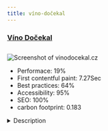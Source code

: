 ```yaml
---
title: víno-dočekal
---
```


<div style="height: 3rem">
  <a href="https://www.vinodocekal.cz/"><h3>Víno Dočekal</h3></a>
</div>
<img loading="lazy" src="/images/thumbs/vinodocekal.cz.jpg" alt="Screenshot of vinodocekal.cz" />
<ul>
  <li>Performace: 19%</li>
  <li>
    First contentful paint:
    7.27Sec
  </li>
  <li>Best practices: 64%</li>
  <li>Accessibility: 95%</li>
  <li>SEO: 100%</li>
  <li>carbon footprint: 0.183</li>
</ul>
<details>
  <summary>Description</summary>
  <p>Winery Dočekal - producer of wine from South Moravia - eshop with wines produced in South Moravia - Czech Republic.The site is built with Joomla.

Used extensions:
- Phoca Cart component, modules and plugins
- Phoca Gallery
- Phoca Download
- Phoca Photo
- Phoca Guestbook
- Phoca Email
- Phoca Maps
- Phoca Favicon
- Phoca Open Graph plugin
- Phoca Upgrade plugin
- Phoca Site Plugin

Template based on Gantry5</p>
</details>

